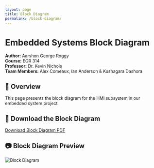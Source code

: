 ```yaml
---
layout: page
title: Block Diagram
permalink: /block-diagram/
---
```


# Embedded Systems Block Diagram
**Author:** Aarshon George Roggy  
**Course:** EGR 314  
**Professor:** Dr. Kevin Nichols  
**Team Members:** Alex Comeaux, Ian Anderson & Kushagara Dashora  

## 📌 Overview  
This page presents the block diagram for the HMI subsystem in our embedded system project.

## 📁 Download the Block Diagram  
[Download Block Diagram PDF](./314finalblockdiagram.drawio.pdf)

## 📷 Block Diagram Preview  
![Block Diagram](./314finalblockdiagram.drawio.png)
